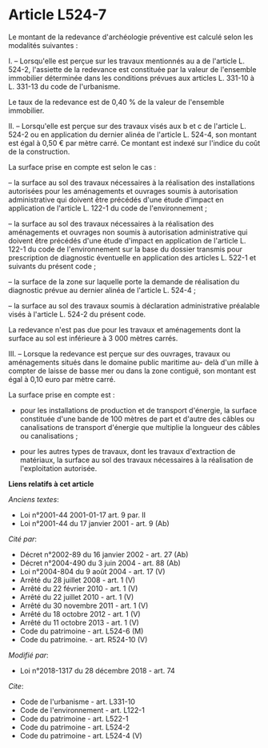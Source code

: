 # Article L524-7

Le montant de la redevance d'archéologie préventive est calculé selon les modalités suivantes :

I. – Lorsqu'elle est perçue sur les travaux mentionnés au a de l'article L. 524-2, l'assiette de la redevance est constituée
par la valeur de l'ensemble immobilier déterminée dans les conditions prévues aux articles L. 331-10 à L. 331-13 du code de
l'urbanisme.

Le taux de la redevance est de 0,40 % de la valeur de l'ensemble immobilier. 

II. – Lorsqu'elle est perçue sur des travaux visés aux b et c de l'article L. 524-2 ou en application du dernier alinéa de
l'article L. 524-4, son montant est égal à 0,50 € par mètre carré. Ce montant est indexé sur l'indice du coût de la
construction.

La surface prise en compte est selon le cas :

– la surface au sol des travaux nécessaires à la réalisation des installations autorisées pour les aménagements et ouvrages
soumis à autorisation administrative qui doivent être précédés d'une étude d'impact en application de l'article L. 122-1 du
code de l'environnement ;

– la surface au sol des travaux nécessaires à la réalisation des aménagements et ouvrages non soumis à autorisation
administrative qui doivent être précédés d'une étude d'impact en application de l'article L. 122-1 du code de l'environnement
sur la base du dossier transmis pour prescription de diagnostic éventuelle en application des articles L. 522-1 et suivants
du présent code ;

– la surface de la zone sur laquelle porte la demande de réalisation du diagnostic prévue au dernier alinéa de l'article L.
524-4 ;

– la surface au sol des travaux soumis à déclaration administrative préalable visés à l'article L. 524-2 du présent code.

La redevance n'est pas due pour les travaux et aménagements dont la surface au sol est inférieure à 3 000 mètres carrés.

III. – Lorsque la redevance est perçue sur des ouvrages, travaux ou aménagements situés dans le domaine public maritime au-
delà d'un mille à compter de laisse de basse mer ou dans la zone contiguë, son montant est égal à 0,10 euro par mètre carré.

La surface prise en compte est :

- pour les installations de production et de transport d'énergie, la surface constituée d'une bande de 100 mètres de part et
d'autre des câbles ou canalisations de transport d'énergie que multiplie la longueur des câbles ou canalisations ;

- pour les autres types de travaux, dont les travaux d'extraction de matériaux, la surface au sol des travaux nécessaires à
la réalisation de l'exploitation autorisée.

**Liens relatifs à cet article**

_Anciens textes_:

  - Loi n°2001-44 2001-01-17 art. 9 par. II
  - Loi n°2001-44 du 17 janvier 2001 - art. 9 (Ab)

_Cité par_:

  - Décret n°2002-89 du 16 janvier 2002 - art. 27 (Ab)
  - Décret n°2004-490 du 3 juin 2004 - art. 88 (Ab)
  - Loi n°2004-804 du 9 août 2004 - art. 17 (V)
  - Arrêté du 28 juillet 2008 - art. 1 (V)
  - Arrêté du 22 février 2010 - art. 1 (V)
  - Arrêté du 22 juillet 2010 - art. 1 (V)
  - Arrêté du 30 novembre 2011 - art. 1 (V)
  - Arrêté du 18 octobre 2012 - art. 1 (V)
  - Arrêté du 11 octobre 2013 - art. 1 (V)
  - Code du patrimoine - art. L524-6 (M)
  - Code du patrimoine. - art. R524-10 (V)

_Modifié par_:

  - Loi n°2018-1317 du 28 décembre 2018 - art. 74

_Cite_:

  - Code de l'urbanisme - art. L331-10
  - Code de l'environnement - art. L122-1
  - Code du patrimoine - art. L522-1
  - Code du patrimoine - art. L524-2
  - Code du patrimoine - art. L524-4 (V)
